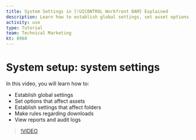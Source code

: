 ```yaml
---
title: System Settings in [!UICONTROL Workfront DAM] Explained
description: Learn how to establish global settings, set asset options, establish folder settings, make downloading rules, and view reports and audit logs in [!UICONTROL Workfront DAM].
activity: use
type: Tutorial
team: Technical Marketing
kt: 8968
---
```

# System setup: system settings

In this video, you will learn how to:

* Establish global settings
* Set options that affect assets
* Establish settings that affect folders
* Make rules regarding downloads
* View reports and audit logs

>[!VIDEO](https://video.tv.adobe.com/v/335231/?quality=12)
